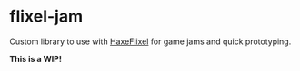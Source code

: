 # flixel-jam

Custom library to use with [HaxeFlixel](https://github.com/HaxeFlixel/flixel) for game jams and quick prototyping.

**This is a WIP!**
